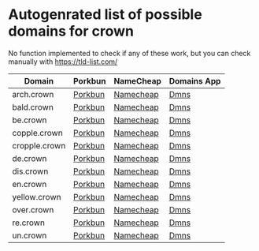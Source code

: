 # Autogenrated list of possible domains for crown

No function implemented to check if any of these work, but you can check manually with https://tld-list.com/

| Domain | Porkbun | NameCheap | Domains App |
|---|---|---|---|
| arch.crown | [Porkbun](https://porkbun.com/checkout/search?prb=e814663da1&tlds=&idnLanguage=&search=search&q=arch.crown) | [Namecheap](https://www.namecheap.com/domains/registration/results/?domain=arch.crown) | [Dmns](https://dmns.app/domains?q=arch.crown) |
| bald.crown | [Porkbun](https://porkbun.com/checkout/search?prb=e814663da1&tlds=&idnLanguage=&search=search&q=bald.crown) | [Namecheap](https://www.namecheap.com/domains/registration/results/?domain=bald.crown) | [Dmns](https://dmns.app/domains?q=bald.crown) |
| be.crown | [Porkbun](https://porkbun.com/checkout/search?prb=e814663da1&tlds=&idnLanguage=&search=search&q=be.crown) | [Namecheap](https://www.namecheap.com/domains/registration/results/?domain=be.crown) | [Dmns](https://dmns.app/domains?q=be.crown) |
| copple.crown | [Porkbun](https://porkbun.com/checkout/search?prb=e814663da1&tlds=&idnLanguage=&search=search&q=copple.crown) | [Namecheap](https://www.namecheap.com/domains/registration/results/?domain=copple.crown) | [Dmns](https://dmns.app/domains?q=copple.crown) |
| cropple.crown | [Porkbun](https://porkbun.com/checkout/search?prb=e814663da1&tlds=&idnLanguage=&search=search&q=cropple.crown) | [Namecheap](https://www.namecheap.com/domains/registration/results/?domain=cropple.crown) | [Dmns](https://dmns.app/domains?q=cropple.crown) |
| de.crown | [Porkbun](https://porkbun.com/checkout/search?prb=e814663da1&tlds=&idnLanguage=&search=search&q=de.crown) | [Namecheap](https://www.namecheap.com/domains/registration/results/?domain=de.crown) | [Dmns](https://dmns.app/domains?q=de.crown) |
| dis.crown | [Porkbun](https://porkbun.com/checkout/search?prb=e814663da1&tlds=&idnLanguage=&search=search&q=dis.crown) | [Namecheap](https://www.namecheap.com/domains/registration/results/?domain=dis.crown) | [Dmns](https://dmns.app/domains?q=dis.crown) |
| en.crown | [Porkbun](https://porkbun.com/checkout/search?prb=e814663da1&tlds=&idnLanguage=&search=search&q=en.crown) | [Namecheap](https://www.namecheap.com/domains/registration/results/?domain=en.crown) | [Dmns](https://dmns.app/domains?q=en.crown) |
| yellow.crown | [Porkbun](https://porkbun.com/checkout/search?prb=e814663da1&tlds=&idnLanguage=&search=search&q=yellow.crown) | [Namecheap](https://www.namecheap.com/domains/registration/results/?domain=yellow.crown) | [Dmns](https://dmns.app/domains?q=yellow.crown) |
| over.crown | [Porkbun](https://porkbun.com/checkout/search?prb=e814663da1&tlds=&idnLanguage=&search=search&q=over.crown) | [Namecheap](https://www.namecheap.com/domains/registration/results/?domain=over.crown) | [Dmns](https://dmns.app/domains?q=over.crown) |
| re.crown | [Porkbun](https://porkbun.com/checkout/search?prb=e814663da1&tlds=&idnLanguage=&search=search&q=re.crown) | [Namecheap](https://www.namecheap.com/domains/registration/results/?domain=re.crown) | [Dmns](https://dmns.app/domains?q=re.crown) |
| un.crown | [Porkbun](https://porkbun.com/checkout/search?prb=e814663da1&tlds=&idnLanguage=&search=search&q=un.crown) | [Namecheap](https://www.namecheap.com/domains/registration/results/?domain=un.crown) | [Dmns](https://dmns.app/domains?q=un.crown) |
